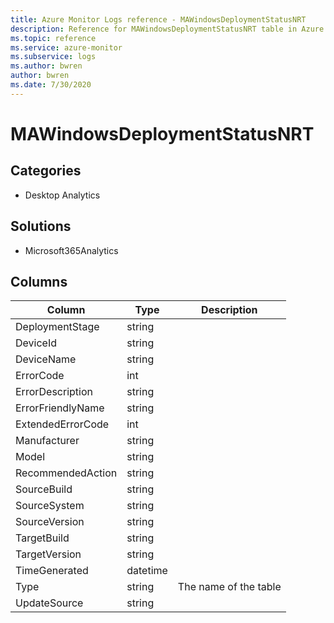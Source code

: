 ```yaml
---
title: Azure Monitor Logs reference - MAWindowsDeploymentStatusNRT
description: Reference for MAWindowsDeploymentStatusNRT table in Azure Monitor Logs.
ms.topic: reference
ms.service: azure-monitor
ms.subservice: logs
ms.author: bwren
author: bwren
ms.date: 7/30/2020
---
```


# MAWindowsDeploymentStatusNRT

 

## Categories

- Desktop Analytics
## Solutions

- Microsoft365Analytics




## Columns

|Column|Type|Description|
|---|---|---|
|DeploymentStage|string||
|DeviceId|string||
|DeviceName|string||
|ErrorCode|int||
|ErrorDescription|string||
|ErrorFriendlyName|string||
|ExtendedErrorCode|int||
|Manufacturer|string||
|Model|string||
|RecommendedAction|string||
|SourceBuild|string||
|SourceSystem|string||
|SourceVersion|string||
|TargetBuild|string||
|TargetVersion|string||
|TimeGenerated|datetime||
|Type|string|The name of the table|
|UpdateSource|string||
